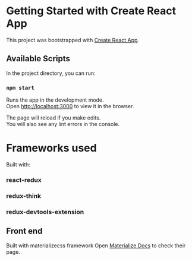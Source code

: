 # Getting Started with Create React App

This project was bootstrapped with [Create React App](https://github.com/facebook/create-react-app).

## Available Scripts

In the project directory, you can run:

### `npm start`

Runs the app in the development mode.\
Open [http://localhost:3000](http://localhost:3000) to view it in the browser.

The page will reload if you make edits.\
You will also see any lint errors in the console.

# Frameworks used

Built with:

### react-redux

### redux-think

### redux-devtools-extension

## Front end

Built with materializecss framework
Open [Materialize Docs](https://materializecss.com) to check their page.
